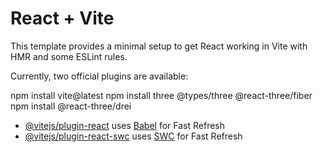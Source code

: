 # React + Vite

This template provides a minimal setup to get React working in Vite with HMR and some ESLint rules.

Currently, two official plugins are available:

npm install vite@latest
npm install three @types/three @react-three/fiber
npm install @react-three/drei

- [@vitejs/plugin-react](https://github.com/vitejs/vite-plugin-react/blob/main/packages/plugin-react/README.md) uses [Babel](https://babeljs.io/) for Fast Refresh
- [@vitejs/plugin-react-swc](https://github.com/vitejs/vite-plugin-react-swc) uses [SWC](https://swc.rs/) for Fast Refresh
